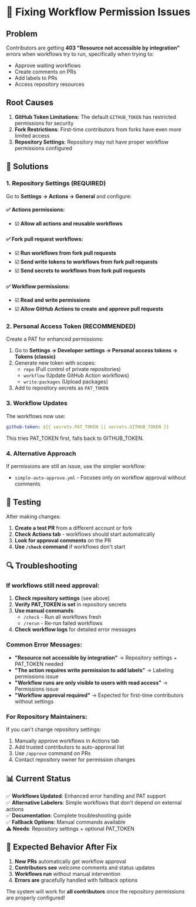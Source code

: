 # 🔧 Fixing Workflow Permission Issues

## Problem

Contributors are getting **403 "Resource not accessible by integration"** errors when workflows try to run, specifically when trying to:
- Approve waiting workflows
- Create comments on PRs
- Add labels to PRs
- Access repository resources

## Root Causes

1. **GitHub Token Limitations**: The default `GITHUB_TOKEN` has restricted permissions for security
2. **Fork Restrictions**: First-time contributors from forks have even more limited access
3. **Repository Settings**: Repository may not have proper workflow permissions configured

## 🚀 Solutions

### 1. Repository Settings (REQUIRED)

Go to **Settings → Actions → General** and configure:

#### ✅ Actions permissions:
- ☑️ **Allow all actions and reusable workflows**

#### ✅ Fork pull request workflows:
- ☑️ **Run workflows from fork pull requests**
- ☑️ **Send write tokens to workflows from fork pull requests**
- ☑️ **Send secrets to workflows from fork pull requests**

#### ✅ Workflow permissions:
- ☑️ **Read and write permissions**
- ☑️ **Allow GitHub Actions to create and approve pull requests**

### 2. Personal Access Token (RECOMMENDED)

Create a PAT for enhanced permissions:

1. Go to **Settings → Developer settings → Personal access tokens → Tokens (classic)**
2. Generate new token with scopes:
   - `repo` (Full control of private repositories)
   - `workflow` (Update GitHub Action workflows)
   - `write:packages` (Upload packages)
3. Add to repository secrets as `PAT_TOKEN`

### 3. Workflow Updates

The workflows now use:
```yaml
github-token: ${{ secrets.PAT_TOKEN || secrets.GITHUB_TOKEN }}
```

This tries PAT_TOKEN first, falls back to GITHUB_TOKEN.

### 4. Alternative Approach

If permissions are still an issue, use the simpler workflow:
- `simple-auto-approve.yml` - Focuses only on workflow approval without comments

## 🧪 Testing

After making changes:

1. **Create a test PR** from a different account or fork
2. **Check Actions tab** - workflows should start automatically
3. **Look for approval comments** on the PR
4. **Use `/check` command** if workflows don't start

## 🔍 Troubleshooting

### If workflows still need approval:

1. **Check repository settings** (see above)
2. **Verify PAT_TOKEN is set** in repository secrets
3. **Use manual commands**:
   - `/check` - Run all workflows fresh
   - `/rerun` - Re-run failed workflows
4. **Check workflow logs** for detailed error messages

### Common Error Messages:

- **"Resource not accessible by integration"** → Repository settings + PAT_TOKEN needed
- **"The action requires write permission to add labels"** → Labeling permissions issue
- **"Workflow runs are only visible to users with read access"** → Permissions issue
- **"Workflow approval required"** → Expected for first-time contributors without settings

### For Repository Maintainers:

If you can't change repository settings:
1. Manually approve workflows in Actions tab
2. Add trusted contributors to auto-approval list
3. Use `/approve` command on PRs
4. Contact repository owner for permission changes

## 📊 Current Status

✅ **Workflows Updated**: Enhanced error handling and PAT support  
✅ **Alternative Labelers**: Simple workflows that don't depend on external actions  
✅ **Documentation**: Complete troubleshooting guide  
✅ **Fallback Options**: Manual commands available  
⚠️ **Needs**: Repository settings + optional PAT_TOKEN  

## 🎯 Expected Behavior After Fix

1. **New PRs** automatically get workflow approval
2. **Contributors see** welcome comments and status updates
3. **Workflows run** without manual intervention
4. **Errors are** gracefully handled with fallback options

The system will work for **all contributors** once the repository permissions are properly configured!
